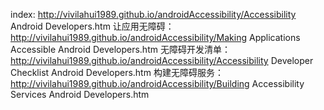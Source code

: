 ﻿index: http://vivilahui1989.github.io/androidAccessibility/Accessibility  Android Developers.htm
让应用无障碍：http://vivilahui1989.github.io/androidAccessibility/Making Applications Accessible  Android Developers.htm
无障碍开发清单：http://vivilahui1989.github.io/androidAccessibility/Accessibility Developer Checklist  Android Developers.htm
构建无障碍服务：http://vivilahui1989.github.io/androidAccessibility/Building Accessibility Services  Android Developers.htm
